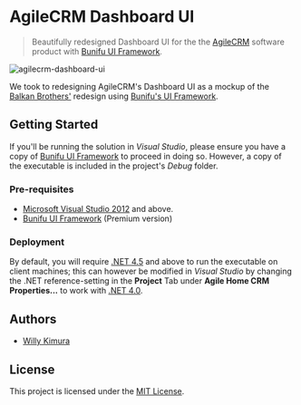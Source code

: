 # AgileCRM Dashboard UI

> Beautifully redesigned Dashboard UI for the the [AgileCRM](https://dribbble.com/shots/3019397-Agile-CRM-Home-Ver2) software product with [Bunifu UI Framework](https://devtools.bunifu.co.ke/).

![agilecrm-dashboard-ui](https://cdn.dribbble.com/users/207046/screenshots/3019397/attachments/632061/home11.png)

We took to redesigning AgileCRM's Dashboard UI as a mockup of the [Balkan Brothers'](https://dribbble.com/shots/3019397-Agile-CRM-Home-Ver2) redesign using [Bunifu's UI Framework](https://devtools.bunifu.co.ke/).

## Getting Started

If you'll be running the solution in *Visual Studio*, please ensure you have a copy of [Bunifu UI Framework](https://devtools.bunifu.co.ke/) to proceed in doing so. However, a copy of the executable is included in the project's *Debug* folder.

### Pre-requisites

- [Microsoft Visual Studio 2012](https://www.visualstudio.com/) and above.
- [Bunifu UI Framework](https://devtools.bunifu.co.ke/) (Premium version)

### Deployment

By default, you will require [.NET 4.5](https://docs.microsoft.com/en-us/dotnet/framework/install/guide-for-developers) and above to run the executable on client machines; this can however be modified in *Visual Studio* by changing the .NET reference-setting in the **Project** Tab under **Agile Home CRM Properties...** to work with [.NET 4.0](https://docs.microsoft.com/en-us/dotnet/framework/install/guide-for-developers).

## Authors

- [Willy Kimura](https://github.com/Willy-Kimura)

## License

This project is licensed under the [MIT License](https://en.wikipedia.org/wiki/MIT_License).

